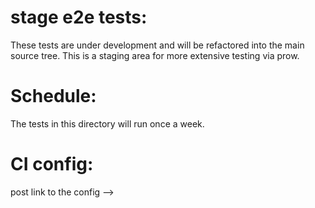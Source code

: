 # stage e2e tests:

These tests are under development and will be refactored into the main source tree.
This is a staging area for more extensive testing via prow.

# Schedule: 
The tests in this directory will run once a week.

# CI config: 
post link to the config --> 



